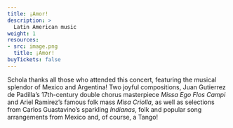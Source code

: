 ```yaml
---
title: ¡Amor!
description: >
  Latin American music
weight: 1
resources:
- src: image.png
  title: ¡Amor!
buyTickets: false
---
```


Schola thanks all those who attended this concert, featuring the musical splendor of Mexico and Argentina!
Two joyful compositions, Juan Gutierrez de Padilla&rsquo;s 17th-century double chorus masterpiece
_Missa Ego Flos Campi_ and Ariel Ramirez&rsquo;s famous folk mass
_Misa Criolla_, as well as selections from Carlos Guastavino&rsquo;s
sparkling _Indianas_, folk and popular song arrangements from Mexico and, of course, a Tango!
